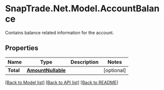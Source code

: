 # SnapTrade.Net.Model.AccountBalance
Contains balance related information for the account.

## Properties

Name | Type | Description | Notes
------------ | ------------- | ------------- | -------------
**Total** | [**AmountNullable**](AmountNullable.md) |  | [optional] 

[[Back to Model list]](../README.md#documentation-for-models) [[Back to API list]](../README.md#documentation-for-api-endpoints) [[Back to README]](../README.md)

